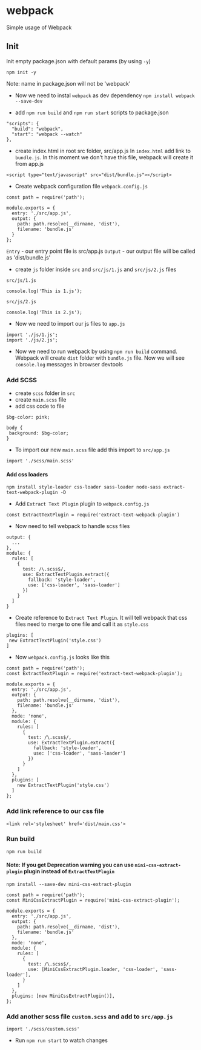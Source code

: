 # webpack
Simple usage of Webpack 

## Init
Init empty package.json with default params (by using `-y`)

`npm init -y`

Note: name in package.json will not be 'webpack' 


- Now we need to instal `webpack` as dev dependency
`npm install webpack --save-dev`

- add  `npm run build` and `npm run start` scripts to package.json
```
"scripts": {
  "build": "webpack",
  "start": "webpack --watch"
},
```

- create index.html in root src folder, src/app.js
In `index.html` add link to `bundle.js`. In this moment we don't have this file, webpack will create it  from app.js 

```<script type="text/javascript" src="dist/bundle.js"></script>```

- Create webpack configuration file `webpack.config.js`
```
const path = require('path');

module.exports = {
  entry: './src/app.js',
  output: {
    path: path.resolve(__dirname, 'dist'),
    filename: 'bundle.js'
  }
};
```
`Entry` - our entry point file is src/app.js
`Output` - our output file will be called as 'dist/bundle.js'

- create `js` folder inside `src` and  `src/js/1.js` and `src/js/2.js` files

`src/js/1.js`
```
console.log('This is 1.js');
```

`src/js/2.js`
```
console.log('This is 2.js');
```

- Now we need to import our js files to `app.js`
```
import './js/1.js';
import './js/2.js';
```

- Now we need to run webpack by using `npm run build` command. Webpack will create `dist` folder with `bundle.js` file. Now we will see `console.log` messages in browser devtools

### Add SCSS
- create `scss` folder in `src`
- create `main.scss` file
- add css code to file 

```
$bg-color: pink;

body {
 background: $bg-color;
}

```

- To import our new `main.scss` file add this import to `src/app.js`
```
import './scss/main.scss'
```

#### Add css loaders
```
npm install style-loader css-loader sass-loader node-sass extract-text-webpack-plugin -D

```

- Add  `Extract Text Plugin` plugin to `webpack.config.js` 
```
const ExtractTextPlugin = require('extract-text-webpack-plugin')
```

- Now need to tell webpack to handle scss files
```
output: {
  ...
},
module: {
  rules: [
    {
      test: /\.scss$/,
      use: ExtractTextPlugin.extract({
        fallback: 'style-loader',
        use: ['css-loader', 'sass-loader']
      })
    }
  ]
}
```

- Create reference to `Extract Text Plugin`. It will tell webpack that css files need to merge to one file and call it as `style.css` 
```
plugins: [
 new ExtractTextPlugin('style.css')
]
```

- Now `webpack.config.js` looks like this
```
const path = require('path');
const ExtractTextPlugin = require('extract-text-webpack-plugin');

module.exports = {
  entry: './src/app.js',
  output: {
    path: path.resolve(__dirname, 'dist'),
    filename: 'bundle.js'
  },
  mode: 'none',
  module: {
    rules: [
      {
        test: /\.scss$/,
        use: ExtractTextPlugin.extract({
          fallback: 'style-loader',
          use: ['css-loader', 'sass-loader']
        })
      }
    ]
  },
  plugins: [
    new ExtractTextPlugin('style.css')
  ]
};

```

### Add link reference to our css file
```
<link rel='stylesheet' href='dist/main.css'>
```

### Run build
```
npm run build
```

#### Note: If you get Deprecation warning you can use `mini-css-extract-plugin` plugin instead of `ExtractTextPlugin`
```
npm install --save-dev mini-css-extract-plugin
```


```
const path = require('path');
const MiniCssExtractPlugin = require('mini-css-extract-plugin');

module.exports = {
  entry: './src/app.js',
  output: {
    path: path.resolve(__dirname, 'dist'),
    filename: 'bundle.js'
  },
  mode: 'none',
  module: {
    rules: [
      {
        test: /\.scss$/,
        use: [MiniCssExtractPlugin.loader, 'css-loader', 'sass-loader'],
      }
    ]
  },
  plugins: [new MiniCssExtractPlugin()],
};
```


### Add another scss file `custom.scss` and add to `src/app.js`
``` import './scss/custom.scss' ```

- Run `npm run start` to watch changes